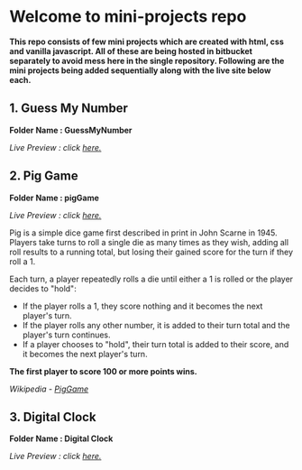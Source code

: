 # Welcome to mini-projects repo
**This repo consists of few mini projects which are created with html, css and vanilla javascript. All of these are being hosted in bitbucket separately to avoid mess here in the single repository. Following are the mini projects being added sequentially along with the live site below each.**

## 1. Guess My Number 
**Folder Name : GuessMyNumber**

*Live Preview : click [here.](https://guess-my-number.bitbucket.io/)*

## 2. Pig Game
**Folder Name : pigGame**

*Live Preview : click [here.](https://pig-game.bitbucket.io/)*

Pig is a simple dice game first described in print in John Scarne in 1945. Players take turns to roll a single die as many times as they wish, adding all roll results to a running total, but losing their gained score for the turn if they roll a 1.

Each turn, a player repeatedly rolls a die until either a 1 is rolled or the player decides to "hold":

- If the player rolls a 1, they score nothing and it becomes the next player's turn.
- If the player rolls any other number, it is added to their turn total and the player's turn continues.
- If a player chooses to "hold", their turn total is added to their score, and it becomes the next player's turn.

**The first player to score 100 or more points wins.**

*Wikipedia - [PigGame](https://en.wikipedia.org/wiki/Pig_(dice_game))*


## 3. Digital Clock 
**Folder Name : Digital Clock**

*Live Preview : click [here.](https://digitalclock.bitbucket.io/)*